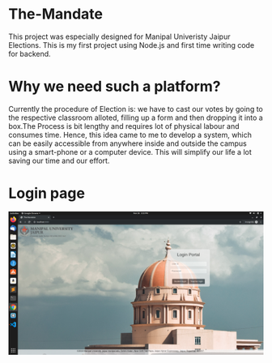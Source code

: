 # The-Mandate
This project was especially designed for Manipal Univeristy Jaipur Elections. This is my first project using Node.js and first
time writing code for backend.

# Why we need such a platform?
Currently the procedure of Election is: we have to cast our votes by going to the respective classroom alloted, filling up a 
form and then dropping it into a box.The Process is bit lengthy and requires lot of physical labour and consumes time. 
Hence, this idea came to me to develop a system, which can be easily accessible from anywhere inside and outside the campus 
using a smart-phone or a computer device. This will simplify our life a lot saving our time and our effort.

# Login page
![alt text](https://github.com/akshaj1999/The-Mandate/blob/master/static/assests/Screenshot%20from%202019-11-26%2015-22-50.png)
